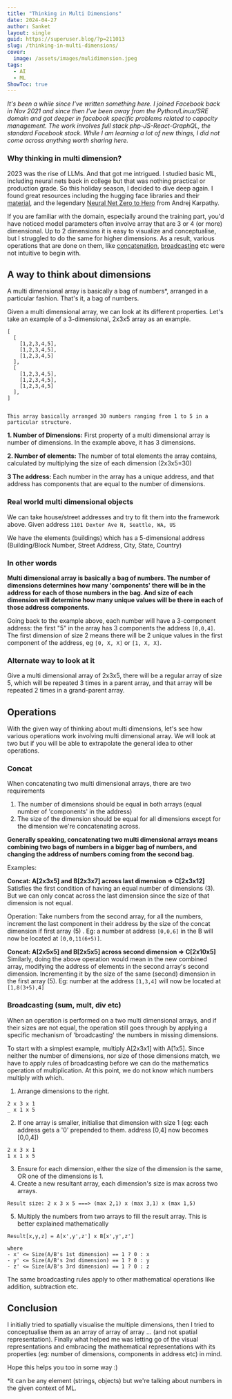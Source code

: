 ```yaml
---
title: "Thinking in Multi Dimensions"
date: 2024-04-27
author: Sanket
layout: single
guid: https://superuser.blog/?p=211013
slug: /thinking-in-multi-dimensions/
cover:
  image: /assets/images/mulidimension.jpeg
tags:
  - AI
  - ML
ShowToc: true
---
```



*It's been a while since I've written something here. I joined Facebook back in Nov 2021 and since then I've been away from the Python/Linux/SRE domain and got deeper in facebook specific problems related to capacity management. The work involves full stack php-JS-React-GraphQL, the standard Facebook stack. While I am learning a lot of new things, I did not come across anything worth sharing here.*

### Why thinking in multi dimension?

2023 was the rise of LLMs. And that got me intrigued. I studied basic ML, including neural nets back in college but that was nothing practical or production grade. So this holiday season, I decided to dive deep again. I found great resources including the hugging face libraries and their [material](https://huggingface.co/docs/transformers/index), and the legendary [Neural Net Zero to Hero](https://github.com/karpathy/nn-zero-to-hero) from Andrej Karpathy. 

If you are familiar with the domain, especially around the training part, you'd have noticed model parameters often involve array that are 3 or 4 (or more) dimensional. Up to 2 dimensions it is easy to visualize and conceptualise, but I struggled to do the same for higher dimensions. As a result, various operations that are done on them, like [concatenation](https://pytorch.org/docs/stable/generated/torch.cat.html), [broadcasting](https://pytorch.org/docs/stable/notes/broadcasting.html) etc were not intuitive to begin with.


## A way to think about dimensions

A multi dimensional array is basically a bag of numbers*, arranged in a particular fashion. That's it, a bag of numbers. 

Given a multi dimensional array, we can look at its different properties. Let's take an example of a 3-dimensional, 2x3x5 array as an example.
```
[
  [
    [1,2,3,4,5],
    [1,2,3,4,5],
    [1,2,3,4,5]
  ],
  [
    [1,2,3,4,5],
    [1,2,3,4,5],
    [1,2,3,4,5]
  ],
]


This array basically arranged 30 numbers ranging from 1 to 5 in a particular structure.
```


**1. Number of Dimensions:** First property of a multi dimensional array is number of dimensions. In the example above, it has 3 dimensions. 

**2. Number of elements:** The number of total elements the array contains, calculated by multiplying the size of each dimension (2x3x5=30)

**3 The address:** Each number in the array has a unique address, and that address has components that are equal to the number of dimensions. 

### Real world multi dimensional objects

We can take house/street addresses and try to fit them into the framework above. Given address `1101 Dexter Ave N, Seattle, WA, US` 

We have the elements (buildings) which has a 5-dimensional address (Building/Block Number, Street Address, City, State, Country)

### In other words

**Multi dimensional array is basically a bag of numbers. The number of dimensions determines how many 'components' there will be in the address for each of those numbers in the bag. And size of each dimension will determine how many unique values will be there in each of those address components.**

Going back to the example above, each number will have a 3-component address: the first "5" in the array has 3 components the address `[0,0,4]`. The first dimension of size 2 means there will be 2 unique values in the first component of the address, eg `[0, X, X]` or `[1, X, X]`.

### Alternate way to look at it

Give a multi dimensional array of 2x3x5, there will be a regular array of size 5, which will be repeated 3 times in a parent array, and that array will be repeated 2 times in a grand-parent array.

## Operations

With the given way of thinking about multi dimensions, let's see how various operations work involving multi dimensional array. We will look at two but if you will be able to extrapolate the general idea to other operations.

### Concat
When concatenating two multi dimensional arrays, there are two requirements
1. The number of dimensions should be equal in both arrays (equal number of 'components' in the address)
2. The size of the dimension should be equal for all dimensions except for the dimension we're concatenating across.

**Generally speaking, concatenating two multi dimensional arrays means combining two bags of numbers in a bigger bag of numbers, and changing the address of numbers coming from the second bag.**

Examples:

**Concat: A[2x3x5] and B[2x3x7] across last dimension => C[2x3x12]**
Satisfies the first condition of having an equal number of dimensions (3). But we can only concat across the last dimension since the size of that dimension is not equal.

Operation: Take numbers from the second array, for all the numbers, increment the last component in their address by the size of the concat dimension if first array (5) . Eg: a number at address `[0,0,6]` in the B will now be located at `[0,0,11(6+5)]`. 

**Concat: A[2x5x5] and B[2x5x5] across second dimension => C[2x10x5]**
Similarly, doing the above operation would mean in the new combined array, modifying the address of elements in the second array's second dimension. Incrementing it by the size of the same (second) dimension in the first array (5). Eg: number at the address `[1,3,4]` will now be located at `[1,8(3+5),4] `
### Broadcasting (sum, mult, div etc)
When an operation is performed on a two multi dimensional arrays, and if their sizes are not equal, the operation still goes through by applying a specific mechanism of 'broadcasting' the numbers in missing dimensions.

To start with a simplest example, multiply A[2x3x1] with A[1x5]. Since neither the number of dimensions, nor size of those dimensions match, we have to apply rules of broadcasting before we can do the mathematics operation of multiplication. At this point, we do not know which numbers multiply with which.

1. Arrange dimensions to the right.
```
2 x 3 x 1
_ x 1 x 5
```

2. If one array is smaller, initialise that dimension with size 1 (eg: each address gets a '0' prepended to them. address [0,4] now becomes [0,0,4])
```
2 x 3 x 1
1 x 1 x 5
```
3. Ensure for each dimension, either the size of the dimension is the same, OR one of the dimensions is 1.
4. Create a new resultant array, each dimension's size is max across two arrays.
```
Result size: 2 x 3 x 5 ===> (max 2,1) x (max 3,1) x (max 1,5)
```
5. Multiply the numbers from two arrays to fill the result array. This is better explained mathematically
```
Result[x,y,z] = A[x',y',z'] x B[x',y',z']

where 
- x' <= Size(A/B's 1st dimension) == 1 ? 0 : x
- y' <= Size(A/B's 2nd dimension) == 1 ? 0 : y
- z' <= Size(A/B's 3rd dimension) == 1 ? 0 : z
```

The same broadcasting rules apply to other mathematical operations like addition, subtraction etc.
## Conclusion
I initially tried to spatially visualise the multiple dimensions, then I tried to conceptualise them as an array of array of array ... (and not spatial representation). Finally what helped me was letting go of the visual representations and embracing the mathematical representations with its properties (eg: number of dimensions, components in address etc) in mind. 

Hope this helps you too in some way :) 

\*it can be any element (strings, objects) but we're talking about numbers in the given context of ML.